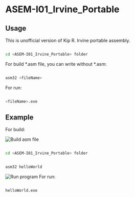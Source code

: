 ASEM-I01_Irvine_Portable
========================

## Usage

This is unofficial version of Kip R. Irvine portable assembly.

```bash

cd <ASEM-I01_Irvine_Portable> folder

```

For build *.asm file, you can write <fileName> without *.asm:

```bash

asm32 <fileName>

```

For run:

```bash

<fileName>.exe

```

## Example

For build:

![Build asm file](https://raw.githubusercontent.com/Franceskynov/ASEM-I01_Irvine_Portable/master/ScreeenShots/build_edited.png)

```bash

cd <ASEM-I01_Irvine_Portable> folder

```

```bash

asm32 helloWorld

```
![Run program](https://raw.githubusercontent.com/Franceskynov/ASEM-I01_Irvine_Portable/master/ScreeenShots/run_edited.png) 
For run:

```bash

helloWorld.exe

```
